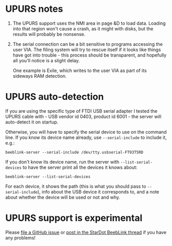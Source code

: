 # UPURS notes

1. The UPURS support uses the NMI area in page &D to load data.
   Loading into that region won't cause a crash, as it might with
   disks, but the results will probably be nonsense.
   
2. The serial connection can be a bit sensitive to programs accessing
   the user VIA. The filing system will try to rescue itself if it
   looks like things have got into trouble - this process should be
   transparent, and hopefully all you'll notice is a slight delay.
   
   One example is Exile, which writes to the user VIA as part of its
   sideways RAM detection.

# UPURS auto-detection

If you are using the specific type of FTDI USB serial adapter I tested
the UPURS cable with - USB vendor id 0403, product id 6001 - the
server will auto-detect it on startup.

Otherwise, you will have to specify the serial device to use on the
command line. If you know its device name already, use
`--serial-include` to include it, e.g.:

    beeblink-server --serial-include /dev/tty.usbserial-FT93T5RD
	
If you don't know its device name, run the server with
`--list-serial-devices` to have the server print all the devices it
knows about:

    beeblink-server --list-serial-devices
	
For each device, it shows the path (this is what you should pass to
`--serial-include`), info about the USB device it corresponds to, and
a note about whether the device will be used or not and why.

# UPURS support is experimental

Please
[file a GitHub issue](https://github.com/tom-seddon/beeblink/issues)
or
[post in the StarDot BeebLink thread](https://stardot.org.uk/forums/viewtopic.php?f=53&t=15605)
if you have any problems!
